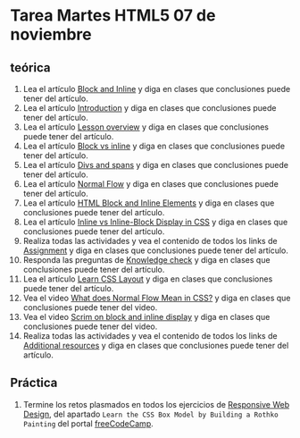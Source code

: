 # Tarea Martes HTML5 07 de noviembre

## teórica

1. Lea el artículo [Block and Inline](https://www.theodinproject.com/lessons/foundations-block-and-inline) y diga en clases que conclusiones puede tener del artículo.
2. Lea el artículo [Introduction](https://www.theodinproject.com/lessons/foundations-block-and-inline#introduction) y diga en clases que conclusiones puede tener del artículo.
3. Lea el artículo [Lesson overview](https://www.theodinproject.com/lessons/foundations-block-and-inline#lesson-overview) y diga en clases que conclusiones puede tener del artículo.
4. Lea el artículo [Block vs inline](https://www.theodinproject.com/lessons/foundations-block-and-inline#block-vs-inline) y diga en clases que conclusiones puede tener del artículo.
5. Lea el artículo [Divs and spans](https://www.theodinproject.com/lessons/foundations-block-and-inline#divs-and-spans) y diga en clases que conclusiones puede tener del artículo.
6. Lea el artículo [Normal Flow](https://developer.mozilla.org/en-US/docs/Learn/CSS/CSS_layout/Normal_Flow) y diga en clases que conclusiones puede tener del artículo.
7. Lea el artículo [HTML Block and Inline Elements](https://www.w3schools.com/html/html_blocks.asp) y diga en clases que conclusiones puede tener del artículo.
8. Lea el artículo [Inline vs Inline-Block Display in CSS](https://www.digitalocean.com/community/tutorials/css-display-inline-vs-inline-block) y diga en clases que conclusiones puede tener del artículo.
9. Realiza todas las actividades y vea el contenido de todos los links de [Assignment](https://www.theodinproject.com/lessons/foundations-the-box-model#assignment) y diga en clases que conclusiones puede tener del artículo.
10. Responda las preguntas de [Knowledge check](https://www.theodinproject.com/lessons/foundations-block-and-inline#knowledge-check) y diga en clases que conclusiones puede tener del artículo.
11. Lea el artículo [Learn CSS Layout](https://learnlayout.com/no-layout.html) y diga en clases que conclusiones puede tener del artículo.
12. Vea el video [What does Normal Flow Mean in CSS?](https://www.youtube.com/watch?v=nfXRw06FgK8&ab_channel=TheWheelchairGuy) y diga en clases que conclusiones puede tener del video.
13. Vea el video [Scrim on block and inline display](https://scrimba.com/scrim/co5024997a7e46c232d9abe55) y diga en clases que conclusiones puede tener del video.
14. Realiza todas las actividades y vea el contenido de todos los links de [Additional resources](https://www.theodinproject.com/lessons/foundations-block-and-inline#additional-resources) y diga en clases que conclusiones puede tener del artículo.

## Práctica

1. Termine los retos plasmados en todos los ejercicios de [Responsive Web Design](https://www.freecodecamp.org/learn/2022/responsive-web-design/), del apartado `Learn the CSS Box Model by Building a Rothko Painting` del portal [freeCodeCamp](https://www.freecodecamp.org/learn/).

